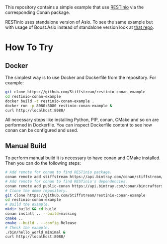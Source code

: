 This repository contains a simple example that use [RESTinio](https://stiffstream.com/en/products/restinio.html) via the corresponding Conan package.

RESTinio uses standalone version of Asio. To see the same example but with usage of Boost.Asio instead of standalone version look at [that repo](https://github.com/Stiffstream/restinio-conan-example-boost-asio).

# How To Try

## Docker
The simplest way is to use Docker and Dockerfile from the repository. For example:
```bash
git clone https://github.com/Stiffstream/restinio-conan-example
cd restinio-conan-example
docker build -t restinio-conan-example .
docker run -p 8080:8080 restinio-conan-example &
curl http://localhost:8080/
```
All necessary steps like installing Python, PIP, conan, CMake and so on are performed in Dockerfile. You can inspect Dockerfile content to see how conan can be configured and used.

## Manual Build
To perform manual build it is necessary to have conan and CMake installed. Then you can do the following steps:
```bash
# Add remote for conan to find RESTinio package.
conan remote add stiffstream https://api.bintray.com/conan/stiffstream/public
# Add remote for conan to find RESTinio's dependencies.
conan remote add public-conan https://api.bintray.com/conan/bincrafters/public-conan  
# Clone the demo repository.
git clone https://github.com/Stiffstream/restinio-conan-example
cd restinio-conan-example
# Build the example.
mkdir build && cd build
conan install .. --build=missing
cmake ..
cmake --build . --config Release
# Check the example.
./bin/hello_world_minimal &
curl http://localhost:8080/
```


